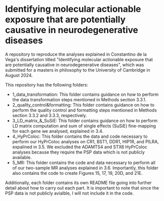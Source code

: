 # Identifying molecular actionable exposure that are potentially causative in neurodegenerative diseases

A repository to reproduce the analyses explained in Constantino de la Vega's dissertation titled "Identifying molecular actionable exposure that are potentially causative in neurodegenerative diseases", which was submitted for a masters in philosophy to the University of Cambridge in August 2024. 

This repository has the following folders:
- 1_data_transformation: This folder contains guidance on how to perform the data transformation steps mentioned in Methods section 3.3.1.
- 2_quality_control&formatting: This folder contains guidance on how to perform the quality control and formatting steps mentioned in Methods section 3.3.2 and 3.3.3, respectively.
- 3_LD_matrix_&_SuSiE: This folder contains guidance on how to perform LD matrix computation and sum of single effects (SuSiE) fine-mapping for each gene we analysed, explained in 3.4. 
- 4_HyPrColoc: This folder contains the data and code necessary to perform our HyPrColoc analyses on CR1, BST1, DDR1, HIP1R, and PILRA, expalined in 3.5. We excluded the ADAMTS4 and STX6 HyPrColoc analyses because they require the PSP data which is not publicly available. 
- 5_MR: This folder contains the code and data necessary to perform all of our two-sample MR analyses explained in 3.6. Importantly, this folder also contains the code to create Figures 15, 17, 19, 20D, and 21E. 

Additionally, each folder contains its own README file going into further detail about how to carry out each part. It is important to note that since the PSP data is not publicly avialble, I will not include it in the code. 
